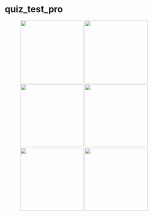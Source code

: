 # quiz_test_pro

<p align="center">
  <img src="https://github.com/elbek-salimov/quiz_test_pro/assets/134255816/e9aec101-8a1f-4858-b912-09af79e7ac4c" width="200" />
  <img src="https://github.com/elbek-salimov/quiz_test_pro/assets/134255816/ee200927-c00b-401a-a9b4-68fee56eab96" width="200" />
  <img src="https://github.com/elbek-salimov/quiz_test_pro/assets/134255816/19fc15da-79e9-4a5e-8290-8d694d31a0c2" width="200" />
  <img src="https://github.com/elbek-salimov/quiz_test_pro/assets/134255816/a3068899-137d-4eb9-a106-69cdfbcaef73" width="200" />
  <img src="https://github.com/elbek-salimov/quiz_test_pro/assets/134255816/4eeeee81-f22a-42b1-9601-e39ab3adf621" width="200" />
  <img src="https://github.com/elbek-salimov/quiz_test_pro/assets/134255816/eea0e311-1030-4822-a66a-69c563fa37e1" width="200" />
</p>
